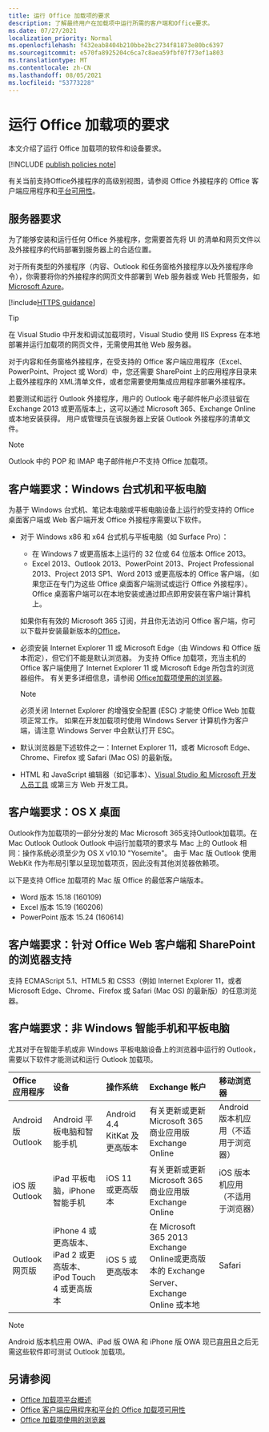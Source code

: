 ```yaml
---
title: 运行 Office 加载项的要求
description: 了解最终用户在加载项中运行所需的客户端和Office要求。
ms.date: 07/27/2021
localization_priority: Normal
ms.openlocfilehash: f432eab8404b210bbe2bc2734f81873e80bc6397
ms.sourcegitcommit: e570fa8925204c6ca7c8aea59fbf07f73ef1a803
ms.translationtype: MT
ms.contentlocale: zh-CN
ms.lasthandoff: 08/05/2021
ms.locfileid: "53773228"
---
```

# <a name="requirements-for-running-office-add-ins"></a>运行 Office 加载项的要求

本文介绍了运行 Office 加载项的软件和设备要求。

[!INCLUDE [publish policies note](../includes/note-publish-policies.md)]

有关当前支持Office外接程序的高级别视图，请参阅 Office 外接程序的 Office 客户端应用程序和[平台可用性](../overview/office-add-in-availability.md)。

## <a name="server-requirements"></a>服务器要求

为了能够安装和运行任何 Office 外接程序，您需要首先将 UI 的清单和网页文件以及外接程序的代码部署到服务器上的合适位置。

对于所有类型的外接程序（内容、Outlook 和任务窗格外接程序以及外接程序命令），你需要将你的外接程序的网页文件部署到 Web 服务器或 Web 托管服务，如 [Microsoft Azure](../publish/host-an-office-add-in-on-microsoft-azure.md)。

[!include[HTTPS guidance](../includes/https-guidance.md)]

> [!TIP]
> 在 Visual Studio 中开发和调试加载项时，Visual Studio 使用 IIS Express 在本地部署并运行加载项的网页文件，无需使用其他 Web 服务器。

对于内容和任务窗格外接程序，在受支持的 Office 客户端应用程序（Excel、PowerPoint、Project 或 Word）中，您还需要 SharePoint 上的应用程序目录来上载外接程序的 XML[](../publish/publish-task-pane-and-content-add-ins-to-an-add-in-catalog.md)清单文件，或者您需要使用集成应用程序部署外接程序。 [](/microsoft-365/admin/manage/test-and-deploy-microsoft-365-apps)

若要测试和运行 Outlook 外接程序，用户的 Outlook 电子邮件帐户必须驻留在 Exchange 2013 或更高版本上，这可以通过 Microsoft 365、Exchange Online 或本地安装获得。 用户或管理员在该服务器上安装 Outlook 外接程序的清单文件。

> [!NOTE]
> Outlook 中的 POP 和 IMAP 电子邮件帐户不支持 Office 加载项。

## <a name="client-requirements-windows-desktop-and-tablet"></a>客户端要求：Windows 台式机和平板电脑

为基于 Windows 台式机、笔记本电脑或平板电脑设备上运行的受支持的 Office 桌面客户端或 Web 客户端开发 Office 外接程序需要以下软件。

- 对于 Windows x86 和 x64 台式机与平板电脑（如 Surface Pro）：
  - 在 Windows 7 或更高版本上运行的 32 位或 64 位版本 Office 2013。
  - Excel 2013、Outlook 2013、PowerPoint 2013、Project Professional 2013、Project 2013 SP1、Word 2013 或更高版本的 Office 客户端，（如果您正在专门为这些 Office 桌面客户端测试或运行 Office 外接程序）。Office 桌面客户端可以在本地安装或通过即点即用安装在客户端计算机上。

  如果你有有效的 Microsoft 365 订阅，并且你无法访问 Office 客户端，你可以下载并安装最新版本的[Office](https://support.office.com/article/download-and-install-or-reinstall-office-365-or-office-2019-on-a-pc-or-mac-4414eaaf-0478-48be-9c42-23adc4716658)。

- 必须安装 Internet Explorer 11 或 Microsoft Edge（由 Windows 和 Office 版本而定），但它们不能是默认浏览器。 为支持 Office 加载项，充当主机的 Office 客户端使用了 Internet Explorer 11 或 Microsoft Edge 所包含的浏览器组件。 有关更多详细信息，请参阅 [Office加载项使用的浏览器](browsers-used-by-office-web-add-ins.md)。

  > [!NOTE]
  > 必须关闭 Internet Explorer 的增强安全配置 (ESC) 才能使 Office Web 加载项正常工作。 如果在开发加载项时使用 Windows Server 计算机作为客户端，请注意 Windows Server 中会默认打开 ESC。

- 默认浏览器是下述软件之一：Internet Explorer 11，或者 Microsoft Edge、Chrome、Firefox 或 Safari (Mac OS) 的最新版。
- HTML 和 JavaScript 编辑器（如记事本）、[Visual Studio 和 Microsoft 开发人员工具](https://www.visualstudio.com/features/office-tools-vs) 或第三方 Web 开发工具。

## <a name="client-requirements-os-x-desktop"></a>客户端要求：OS X 桌面

Outlook作为加载项的一部分分发的 Mac Microsoft 365支持Outlook加载项。在 Mac Outlook Outlook Outlook 中运行加载项的要求与 Mac 上的 Outlook 相同：操作系统必须至少为 OS X v10.10 "Yosemite"。 由于 Mac 版 Outlook 使用 WebKit 作为布局引擎以呈现加载项页，因此没有其他浏览器依赖项。

以下是支持 Office 加载项的 Mac 版 Office 的最低客户端版本。

- Word 版本 15.18 (160109)
- Excel 版本 15.19 (160206)
- PowerPoint 版本 15.24 (160614)

## <a name="client-requirements-browser-support-for-office-web-clients-and-sharepoint"></a>客户端要求：针对 Office Web 客户端和 SharePoint 的浏览器支持

支持 ECMAScript 5.1、HTML5 和 CSS3（例如 Internet Explorer 11，或者 Microsoft Edge、Chrome、Firefox 或 Safari (Mac OS) 的最新版）的任意浏览器。


## <a name="client-requirements-non-windows-smartphone-and-tablet"></a>客户端要求：非 Windows 智能手机和平板电脑

尤其对于在智能手机或非 Windows 平板电脑设备上的浏览器中运行的 Outlook，需要以下软件才能测试和运行 Outlook 加载项。


| Office 应用程序 | 设备 | 操作系统 | Exchange 帐户 | 移动浏览器 |
|:-----|:-----|:-----|:-----|:-----|
|Android 版 Outlook|Android 平板电脑和智能手机|Android 4.4 KitKat 及更高版本|有关更新或更新Microsoft 365 商业应用版Exchange Online|Android 版本机应用（不适用于浏览器）|
|iOS 版 Outlook|iPad 平板电脑，iPhone 智能手机|iOS 11 或更高版本|有关更新或更新Microsoft 365 商业应用版Exchange Online|iOS 版本机应用（不适用于浏览器）|
|Outlook 网页版|iPhone 4 或更高版本、iPad 2 或更高版本、iPod Touch 4 或更高版本|iOS 5 或更高版本|在 Microsoft 365 2013 Exchange Online或更高版本的 Exchange Server、Exchange Online 或本地|Safari|

> [!NOTE]
> Android 版本机应用 OWA、iPad 版 OWA 和 iPhone 版 OWA 现已[弃用](https://support.office.com/article/Microsoft-OWA-mobile-apps-are-being-retired-076ec122-4576-4900-bc26-937f84d25a4b)且之后无需这些软件即可测试 Outlook 加载项。


## <a name="see-also"></a>另请参阅

- [Office 加载项平台概述](../overview/office-add-ins.md)
- [Office 客户端应用程序和平台的 Office 加载项可用性](../overview/office-add-in-availability.md)
- [Office 加载项使用的浏览器](browsers-used-by-office-web-add-ins.md)
